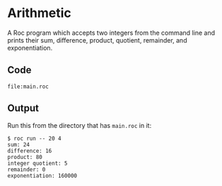 # Arithmetic

A Roc program which accepts two integers from the command line and prints their sum, difference, product, quotient, remainder, and exponentiation.

## Code
```roc
file:main.roc
```

## Output

Run this from the directory that has `main.roc` in it:

```
$ roc run -- 20 4
sum: 24
difference: 16
product: 80
integer quotient: 5
remainder: 0
exponentiation: 160000
```
